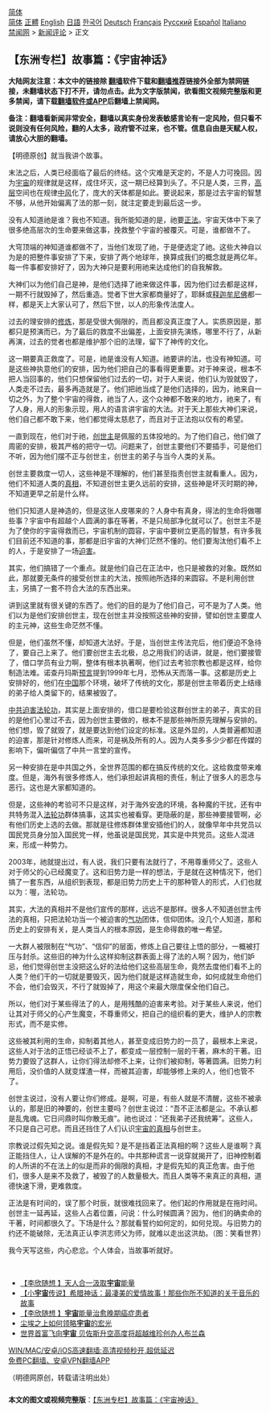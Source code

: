  <!-- 面包屑导航 --> <div class="breadcrumb"><!-- GTranslate: https://gtranslate.io/ -->  <div class="switcher notranslate">  <div class="selected">  <a href="#" onclick="return false;"> 简体</a>  </div>  <div class="option">  <a href="https://www.bannedbook.org" onclick="doGTranslate('zh-CN|zh-CN');jQuery('div.switcher div.selected a').html(jQuery(this).html());return false;" title="简体中文" class="nturl selected"> 简体</a>  <a href="https://www.bannedbook.org/zh-tw/" onclick="doGTranslate('zh-CN|zh-TW');jQuery('div.switcher div.selected a').html(jQuery(this).html());return false;" title="繁體中文" class="nturl"> 正體</a>  <a href="https://www.bannedbook.org/en/" onclick="doGTranslate('zh-CN|en');jQuery('div.switcher div.selected a').html(jQuery(this).html());return false;" title="English" class="nturl"> English</a>  <a href="https://www.bannedbook.org/ja/" onclick="doGTranslate('zh-CN|ja');jQuery('div.switcher div.selected a').html(jQuery(this).html());return false;" title="日本語" class="nturl"> 日語</a>  <a href="https://www.bannedbook.org/ko/" onclick="doGTranslate('zh-CN|ko');jQuery('div.switcher div.selected a').html(jQuery(this).html());return false;" title="한국어" class="nturl"> 한국어</a>  <a href="https://www.bannedbook.org/de/" onclick="doGTranslate('zh-CN|de');jQuery('div.switcher div.selected a').html(jQuery(this).html());return false;" title="Deutsch" class="nturl"> Deutsch</a>  <a href="https://www.bannedbook.org/fr/" onclick="doGTranslate('zh-CN|fr');jQuery('div.switcher div.selected a').html(jQuery(this).html());return false;" title="Français" class="nturl"> Français</a>  <a href="https://www.bannedbook.org/ru/" onclick="doGTranslate('zh-CN|ru');jQuery('div.switcher div.selected a').html(jQuery(this).html());return false;" title="Русский" class="nturl"> Русский</a>  <a href="https://www.bannedbook.org/es/" onclick="doGTranslate('zh-CN|es');jQuery('div.switcher div.selected a').html(jQuery(this).html());return false;" title="Español" class="nturl"> Español</a>  <a href="https://www.bannedbook.org/it/" onclick="doGTranslate('zh-CN|it');jQuery('div.switcher div.selected a').html(jQuery(this).html());return false;" title="Italiano" class="nturl"> Italiano</a>  </div>  </div>      <div class='breadcrumb-sub'><!-- Breadcrumb NavXT 6.3.0 --> <a href="https://www.bannedbook.org/" class="home">禁闻网</a> &gt; <a href="https://www.bannedbook.org/bnews/comments/" class="category">新闻评论</a> &gt; 正文</div></div><h2>【东洲专栏】故事篇：《宇宙神话》</h2> <p class="notice"><b>大陆网友注意：本文中的链接除 <a href="https://github.com/bannedbook/fanqiang" >翻墙</a>软件下载和<a href="https://github.com/killgcd/justmysocks/blob/master/README.md">翻墙推荐</a>链接外全部为禁网链接，未翻墙状态下打不开，请勿点击。此为文字版禁闻，欲看图文视频完整版和更多禁闻，请下载<a href="https://github.com/bannedbook/fanqiang">翻墙软件或APP</a>后翻墙上禁闻网。</p><p>备注：翻墙看新闻非常安全，翻墙以真实身份发表敏感言论有一定风险，但只看不说则没有任何风险，翻的人太多，政府管不过来，也不管。信息自由是天赋人权，请放心大胆的翻墙。</b></p>  <div class="entry"> <p>              <a href="https://i1.wp.com/upload-images-bucket-v64rleca837do.s3.eu-west-1.amazonaws.com/wp-content/uploads/2021/07/22092524/maxresdefault_%E5%89%AF%E6%9C%AC-6.jpg?fit=860%2C484&#038;ssl=1" data-caption=""></a>                            </p> <p>【明德原创】就当我讲个故事。</p> <p>末法之后，人类已经面临了最后的终结。这个灾难是天定的，不是人力可挽回。因为<a href="https://www.bannedbook.org/bnews/tag/%e5%ae%87%e5%ae%99/" class="st_tag internal_tag" rel="tag" title="标签 宇宙 下的日志">宇宙</a>的规律就是这样，成住坏灭，这一期已经算到头了。不只是人类，三界，<span class='wp_keywordlink_affiliate'><a href="https://www.bannedbook.org/bnews/ccpdope/" title="中共高层内幕" target="_blank">高层</a></span>空间也在规律<a href="https://www.bannedbook.org/bnews/tag/%E4%B8%AD%E9%A3%8E/" class="st_tag internal_tag" rel="tag" title="标签 中风 下的日志">中风</a>化了，庞大的天体都是如此。要说起来，那是过去宇宙的智慧不够，从他开始偏离了法的那一刻，就注定要走到最后这一步。</p> <p>没有人知道祂是谁？我也不知道。我所能知道的是，祂要<a href="https://www.bannedbook.org/bnews/tag/%E6%AD%A3%E6%B3%95/" class="st_tag internal_tag" rel="tag" title="标签 正法 下的日志">正法</a>。宇宙天体中下来了很多绝高层次的生命要来做这事，挽救整个宇宙的被覆灭。可是，谁都做不了。</p> <p>大穹顶端的神知道谁都做不了，当他们发现了祂，于是便选定了祂。这些大神自以为是的把整件事安排了下来，安排了两个地球年，换算成我们的概念就是两亿年。每一件事都安排好了，因为大神只是要利用祂来达成他们的自我解救。</p> <p>大神们以为他们自己是神，是他们选择了祂来做这件事，因为他们过去都是这样，一期不行就毁掉了，然后重造。觉者下世大家都商量好了，耶稣或<span class='wp_keywordlink'><a href="https://www.bannedbook.org/forum3/topic71.html" title="电子书：释迦牟尼佛" target="_blank">释迦牟尼佛</a></span>都一样，都是天上大家认可了，然后下世，以人的形象传法度人。</p> <p>过去的理安排的<span class='wp_keywordlink'><a href="https://www.qi-gong.me/" title="气功修炼网" target="_blank">修炼</a></span>，那是受很大侷限的，而且都没真正度了人。实质原因是，那都只是预演而已，为了最后的救度不出偏差，上面安排先演练，哪里不行了，从新再演，过去的觉者也都是维护那个旧的法理，留下了神传的文化。</p>  <p>这一期要真正救度了。可是，祂是谁没有人知道。祂要讲的法，也没有神知道。可是这些神执意他们的安排，因为他们把自己的事看得更重要。对于神来说，根本不把人当回事的，他们只想保留他们过去的一切，对于人来说，他们认为毁就毁了，人类走不过去，最多再造就是了。他们把祂当成了是他们选择的，因为，祂来自一切之外，为了整个宇宙的得救，祂当了人，这个众神都不敢来的地方，祂来了，有了人身，用人的形象示现，用人的语言讲宇宙的大法。对于天上那些大神们来说，他们自己都不敢下来，他们都觉得太慈悲了，而且对于正法抱以仅有的希望。</p> <p>一直到现在，他们对于祂，<a href="https://www.bannedbook.org/bnews/tag/%E5%88%9B%E4%B8%96%E4%B8%BB/" class="st_tag internal_tag" rel="tag" title="标签 创世主 下的日志">创世主</a>是佩服的五体投地的。为了他们自己，他们做了周密的安排，极其严格的把守一切。问题来了，创世主要他们不要插手，可是他们不听，因为他们摆不正与创世主，创世主的弟子与当今人类的关系。</p> <p>创世主要救度一切人，这些神是不理解的，他们甚至指责创世主就看重人。因为，他们不知道人类的<a href="https://www.bannedbook.org/bnews/tag/%e7%9c%9f%e7%9b%b8/" class="st_tag internal_tag" rel="tag" title="标签 真相 下的日志">真相</a>，不知道创世主更久远前的安排，这些神是坏灭时期的神，不知道更早之前是什么样。</p> <p>他们只知道人是神造的，但是这张人皮哪来的？人身中有真身，得法的生命将做哪些事？宇宙中有超越个人圆满的事在等著，不是只局部净化就可以了。创世主不是为了使你的宇宙得救而已，宇宙机制的圆容，宇宙中要树立更高的智慧，有许多我们目前还不知道的事，那都是旧宇宙的大神们茫然不懂的。他们要淘汰他们看不上的人，于是安排了一场<a href="https://www.bannedbook.org/bnews/tag/%e8%bf%ab%e5%ae%b3/" class="st_tag internal_tag" rel="tag" title="标签 迫害 下的日志">迫害</a>。</p> <p>其实，他们搞错了一个重点。就是他们自己在正法中，也只是被救的对象。既然如此，那就要无条件的接受创世主的大法，按照祂所选择的来圆容。不是利用创世主，另搞了一套不符合大法的东西出来。</p> <p>讲到这里就有很关键的东西了。他们的目的是为了他们自己，可不是为了人类。他们以为是他们安排创世主，现在创世主并没按照这些神的安排，譬如创世主要度人的主元神，这些生命茫然不懂。</p> <p>但是，他们虽然不懂，却知道大法好。于是，当创世主传法完后，他们便迫不急待了，要自己上来了。他们要创世主去北极，总之用我们的话讲，就是，他们要接管了，借口学员有业力啊，整体有根本执著啊，他们过去考验宗教也都是这样，给你制造法难。诺查丹玛斯<span class='wp_keywordlink'><a href="https://www.bannedbook.org/forum5/" title="预言玄学禁书下载" rel="nofollow">预言</a></span>提到1999年七月，恐怖从天而落一事。这都是历史上安排好的，他们在<span class='wp_keywordlink_affiliate'><a href="https://www.bannedbook.org/" title="中国" target="_blank">中国</a></span>那个环境，破坏了传统的文化，那是创世主带着历史上结缘的弟子给人类留下的，结果被毁了。</p>  <p><a href="https://www.bannedbook.org/bnews/tag/%e4%b8%ad%e5%85%b1/" class="st_tag internal_tag" rel="tag" title="标签 中共 下的日志">中共</a><span class='wp_keywordlink'><a href="https://www.bannedbook.org/forum11/topic278.html" title="评江泽民与中共相互利用迫害法轮功" target="_blank">迫害法轮功</a></span>，其实是上面安排的，借口是要检验这群创世主的弟子，真实的目的是他们心里过不去，因为创世主要做的，根本不是那些神所原先理解与安排的。他们想，毁了就毁了，就是要达到他们设定的标准。这是外显的，人类普遍都知道的迫害，那是针对修炼人而来，可是祸及所有的人。因为人类多多少少都在传媒的影响下，偏听偏信了中共一言堂的宣传。</p> <p>另一种安排在是中共国之外，全世界范围的都在搞反传统的文化。这给救度带来难度。但是，海外有很多修炼人，他们承担起讲真相的责任，制止了很多人的恶念与恶行。这也是大家都知道的。</p> <p>但是，这些神的考验可不只是这样，对于海外安逸的环境，各种魔的干扰，还有中共特务混入<a href="https://www.bannedbook.org/bnews/tag/%e6%b3%95%e8%bd%ae%e5%8a%9f/" class="st_tag internal_tag" rel="tag" title="标签 法轮功 下的日志">法轮功</a>群体搞事，这其实也被看穿。更隐蔽的是，那些神要接管啊，必有他们历史上选的去做。那就是往修炼群体里安插他们的人，就像早年中共党员以国民党员身分加入国民党一样，他虽说是国民党，其实是中共党员。这些人混进来，形成一种势力。</p> <p>2003年，祂就提出过，有人说，我们只要有法就行了，不用尊重师父了。这些人对于师父的心已经魔变了。这和旧势力是一样的想法，于是就在这种情况下，他们搞了一套东西，从组织到表现，都是旧势力历史上干的那种管人的形式，人们也就以为：喔，法轮功。</p> <p>其实，大法的真相并不是他们宣传的那样，远远不是那样。很多人不知道创世主传法的真相，只把法轮功当一个被迫害的<span class='wp_keywordlink'><a href="https://www.qi-gong.me/" title="气功修炼网" target="_blank">气功</a></span>团体，信仰团体。没几个人知道，那和历史上的安排有关，是人类当人的根本原因，是生命得救的唯一希望。</p> <p>一大群人被限制在“气功”、“信仰”的层面，修炼上自己要往上悟的部分，一概被打压与封杀。这些旧的神为什么这样抑制这群表面上得了法的人啊？因为，他们妒忌，他们觉得创世主没把这么好的法给他们这些高层生命，竟然去度他们看不上的人类？他们干的一切就是要毁灭，因为他们就是这样造就生命，如何成就生命他们不会，他们会毁灭，不行了就毁掉了，用这个来最大限度保全他们自己。</p> <p>所以，他们对于某些得法了的人，是用残酷的迫害来考验。对于某些人来说，他们让其对于师父的心产生魔变，不尊重师父，把自己的组织看的更大，维护人的宗教形式，而不是实修。</p>  <p>这些被其利用的生命，抑制着其他人，甚至变成旧势力的一员了，最根本上来说，这些人对于法的正悟已经谈不上了，都变成一层控制一层的干著，麻木的干著。旧势力要毁了这群人，让你们得法却修不上来，让你们被抑制，等著圆满。旧势力利用后，没价值的人就变煤渣一样，而被其迫害，却能够修上来的人，他们也管不了。</p> <p>创世主说过，没有人要让你们修成。是啊，可是，有些人就是不清醒，这些不被承认的，那是旧的神要的，创世主要吗？创世主说过：“吾不正法都是尘。不承认都是乱鬼魂。它日问鼎时叫你散无痕”。祂也说过：“还我弟子还我统筹”。这些人，不只是自己可悲。而且还挡住了人们认识<span class='wp_keywordlink'><a href="https://www.bannedbook.org/forum3/topic2396.html" title="宇宙的真相" target="_blank">宇宙的真相</a></span>与创世主。</p> <p>宗教说过假先知之说。谁是假先知？是不是挡着正法真相的啊？这些人是谁啊？真正能挡住人，让人误解的不是外在的。中共那种谎言一说穿就揭开了，旧神控制着的人所讲的不在法上的似是而非的侷限的真相，才是假先知的真正危害。由于他们，很多人是来不及救了，被毁了的人数量极大。而且人类等不来真正的真相，道德快速下滑，更难救度。</p> <p>正法是有时间的，误了那个时辰，就很难找回来了。他们起的作用就是在拖时间。创世主一延再延，这些人占着位置，问说：什么时候圆满？因为，他们的确卖命的干著，时间都很久了。下场是什么？那就看誓约如何定的，如何兑现。与旧势力的约还不能破除，无法真正认李洪志师父为师，就难以走出这洪劫。（图：笑看世界）</p> <p>我今天写这些，内心悲忿。个人体会，当故事听就好。</p> <p>&nbsp;</p> <ul class='op-related-articles' title='相关阅读'> <li><a href='https://www.bannedbook.org/bnews/comments/20210722/1592019.html' target='_blank'>【李欣随想 】天人合一汲取<b>宇宙</b>能量</a></li> <li><a href='https://www.bannedbook.org/bnews/comments/20210722/1591986.html' target='_blank'>【小<b>宇宙</b>传说】希腊神话：最凄美的爱情故事！那些你所不知道的关于音乐的故事</a></li> <li><a href='https://www.bannedbook.org/bnews/comments/20210722/1591983.html' target='_blank'>【李欣随想 】<b>宇宙</b>能量治愈晚期癌症患者</a></li> <li><a href='https://www.bannedbook.org/bnews/comments/20210719/1590180.html' target='_blank'>尘埃之上如何领略<b>宇宙</b>的宏光</a></li> <li><a href='https://www.bannedbook.org/bnews/cnnews/20210719/1589730.html' target='_blank'>世界首富飞向<b>宇宙</b> 贝佐斯升空高度将超越维珍创办人布兰森</a></li> </ul> <p class="texttj"> <a href="https://github.com/bannedbook/fanqiang/wiki/V2ray%E6%9C%BA%E5%9C%BA" target="_blank">WIN/MAC/安卓/iOS高速翻墙:高清视频秒开,超低延迟</a><br/> <a href="https://github.com/bannedbook/fanqiang/wiki/%E7%A6%81%E9%97%BB%E7%BD%91%E5%AE%89%E5%8D%93%E7%BF%BB%E5%A2%99%E6%96%B0%E9%97%BBAPP" target="_blank">免费PC翻墙、安卓VPN翻墙APP</a></p> <p>（明德网原创，转载请注明出处）</p><a name='sharetosocial'></a>  <div style="margin-bottom:5px;padding-bottom:5px;clear:both"> <div id="archive-pix-1" class="banner-ads"> <!-- AuctionX Display platform tag START --> <div id="26318x728x90x621x_ADSLOT2" clicktrack="%%CLICK_URL_ESC%%"></div> <!-- AuctionX Display platform tag END --> </div> <div id="archive-pix-2" class="banner-ads"> <!-- AuctionX Display platform tag START --> <div id="26315x300x250x621x_ADSLOT2" clicktrack="%%CLICK_URL_ESC%%"></div> <!-- AuctionX Display platform tag END --> </div> </div>  <div id="archive-pix-1" class="banner-ads"> <!-- AuctionX Display platform tag START --> <div id="26318x728x90x621x_ADSLOT3" clicktrack="%%CLICK_URL_ESC%%"></div> <!-- AuctionX Display platform tag END --> </div> <div><b>本文的图文或视频完整版</b>：<a href='https://www.bannedbook.org/bnews/comments/20210722/1592117.html'>【东洲专栏】故事篇：《宇宙神话》</a></div>  </div><!--END ENTRY--> 